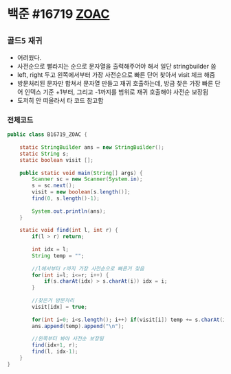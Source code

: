 # 백준 #16719 [ZOAC](https://www.acmicpc.net/problem/16719)
`골드5` `재귀` 
---
- 어려웠다.
- 사전순으로 빨라지는 순으로 문자열을 출력해주어야 해서 일단 stringbuilder 씀
- left, right 두고 왼쪽에서부터 가장 사전순으로 빠른 단어 찾아서 visit 체크 해줌
- 방문처리된 문자만 합쳐서 문자열 만들고 재귀 호출하는데, 방금 찾은 가장 빠른 단어 인덱스 기준 +1부터, 그리고 -1까지를 범위로 재귀 호출해야 사전순 보장됨
- 도저히 안 떠올라서 타 코드 참고함

### 전체코드
```java
public class B16719_ZOAC {
	
	static StringBuilder ans = new StringBuilder();
	static String s;
	static boolean visit [];
	
	public static void main(String[] args) {
		Scanner sc = new Scanner(System.in);
		s = sc.next();
		visit = new boolean[s.length()];
		find(0, s.length()-1);
		
		System.out.println(ans);
	}
	
	static void find(int l, int r) {
		if(l > r) return;
		
		int idx = l;
		String temp = "";
		
		//l에서부터 r까지 가장 사전순으로 빠른거 찾음
		for(int i=l; i<=r; i++) {
			if(s.charAt(idx) > s.charAt(i)) idx = i;
		}
		
		//찾은거 방문처리
		visit[idx] = true;
		
		for(int i=0; i<s.length(); i++) if(visit[i]) temp += s.charAt(i);
		ans.append(temp).append("\n");
		
		//왼쪽부터 봐야 사전순 보장됨
		find(idx+1, r);
		find(l, idx-1);
	}
}
```
